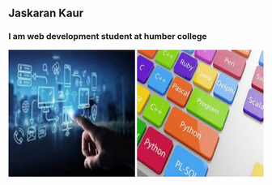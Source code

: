 ## Jaskaran Kaur
### I am web development student at humber college

<img src="tech1.jpg" width="250px" height="250px">
<img src="tech2.jpg" width="250px" height="250px">

